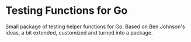 Testing Functions for Go
========================

Small package of testing helper functions for Go. Based on Ben Johnson's ideas, a bit extended, customized and turned into a package.

